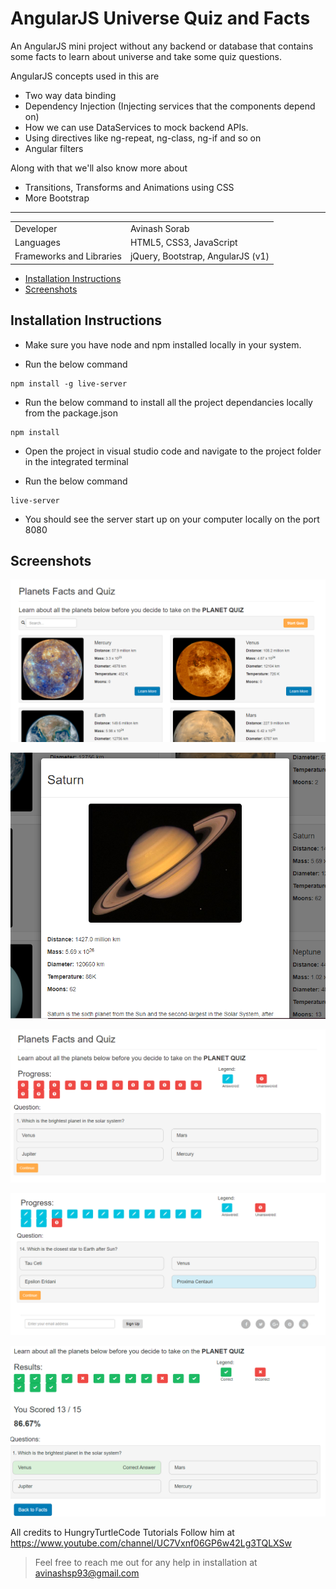 AngularJS Universe Quiz and Facts
===============================================================

An AngularJS mini project without any backend or database
that contains some facts to learn about universe and take some 
quiz questions.

AngularJS concepts used in this are
- Two way data binding
- Dependency Injection (Injecting services that the components depend on)
- How we can use DataServices to mock backend APIs.
- Using directives like ng-repeat, ng-class, ng-if and so on
- Angular filters

Along with that we'll also know more about 
- Transitions, Transforms and Animations using CSS
- More Bootstrap


---------------------------------------------------------------

|                           |                                   |
|---------------------------|-----------------------------------|
| Developer                 | Avinash Sorab                     |
| Languages                 | HTML5, CSS3, JavaScript           |
| Frameworks and Libraries  | jQuery, Bootstrap, AngularJS (v1) |

<!-- TOC -->

- [Installation Instructions](#installation-instructions)
- [Screenshots](#screenshots)

<!-- /TOC -->

## Installation Instructions

- Make sure you have node and npm installed locally in your system.

- Run the below command
```
npm install -g live-server
```

- Run the below command to install all the project dependancies locally from the package.json
```
npm install
```

- Open the project in visual studio code and navigate to the project folder in the integrated terminal

- Run the below command
```
live-server
```

- You should see the server start up on your computer locally on the port 8080

## Screenshots

![](2019-11-23-16-22-05.png)

![](2019-11-23-16-22-59.png)

![](2019-11-23-16-23-59.png)

![](2019-11-23-16-25-54.png)

![](2019-11-23-16-27-32.png)


All credits to HungryTurtleCode Tutorials
Follow him at https://www.youtube.com/channel/UC7Vxnf06GP6w42Lg3TQLXSw



> Feel free to reach me out for any help in installation at avinashsp93@gmail.com